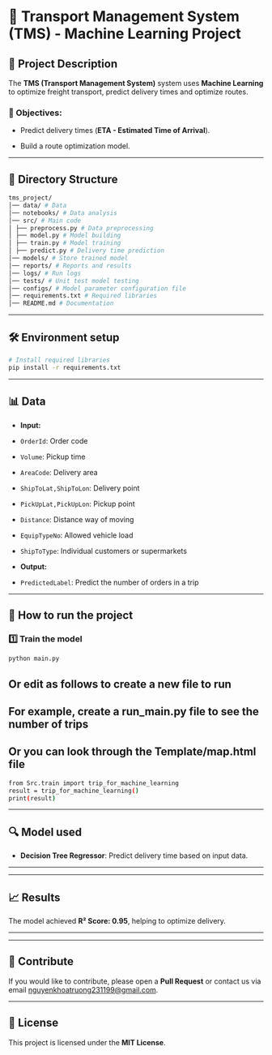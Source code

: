 # 🚛 Transport Management System (TMS) - Machine Learning Project

## 📌 Project Description
The **TMS (Transport Management System)** system uses **Machine Learning** to optimize freight transport, predict delivery times and optimize routes.

### 🎯 Objectives:
- Predict delivery times (**ETA - Estimated Time of Arrival**).

- Build a route optimization model.

---

## 📂 Directory Structure
```bash
tms_project/
│── data/ # Data
│── notebooks/ # Data analysis
│── src/ # Main code
│ ├── preprocess.py # Data preprocessing
│ ├── model.py # Model building
│ ├── train.py # Model training
│ ├── predict.py # Delivery time prediction
│── models/ # Store trained model
│── reports/ # Reports and results
│── logs/ # Run logs
│── tests/ # Unit test model testing
│── configs/ # Model parameter configuration file
│── requirements.txt # Required libraries
│── README.md # Documentation
```

---

## 🛠 Environment setup
```bash
# Install required libraries
pip install -r requirements.txt
```

---

## 📊 Data
- **Input:**

- `OrderId`: Order code
- `Volume`: Pickup time
- `AreaCode`: Delivery area
- `ShipToLat,ShipToLon`: Delivery point
- `PickUpLat,PickUpLon`: Pickup point
- `Distance`: Distance way of moving
- `EquipTypeNo`: Allowed vehicle load
- `ShipToType`: Individual customers or supermarkets
- **Output:**
- `PredictedLabel`: Predict the number of orders in a trip

---

## 🚀 How to run the project
### 1️⃣ Train the model
```bash
python main.py

```
## Or edit as follows to create a new file to run
## For example, create a run_main.py file to see the number of trips
## Or you can look through the Template/map.html file
```bash
from Src.train import trip_for_machine_learning
result = trip_for_machine_learning()
print(result)

```

<!-- ### 2️⃣ Predict delivery time
```bash
python src/predict.py --order_id 12345
``` -->

---

## 🔍 Model used
- **Decision Tree Regressor**: Predict delivery time based on input data.

---

<!-- ## ✅ Testing
Run unit test to test the model:
```bash
pytest tests/
``` -->

---

## 📈 Results
The model achieved **R² Score: 0.95**, helping to optimize delivery.

---

<!-- ## 🔧 Configuration
Change model parameters in `configs/config.yaml`:
```yaml
model:
name: "RandomForest"
max_depth: 10
n_estimators: 100
``` -->

---

## 📌 Contribute
If you would like to contribute, please open a **Pull Request** or contact us via email nguyenkhoatruong231199@gmail.com.

---

## 📜 License
This project is licensed under the **MIT License**.